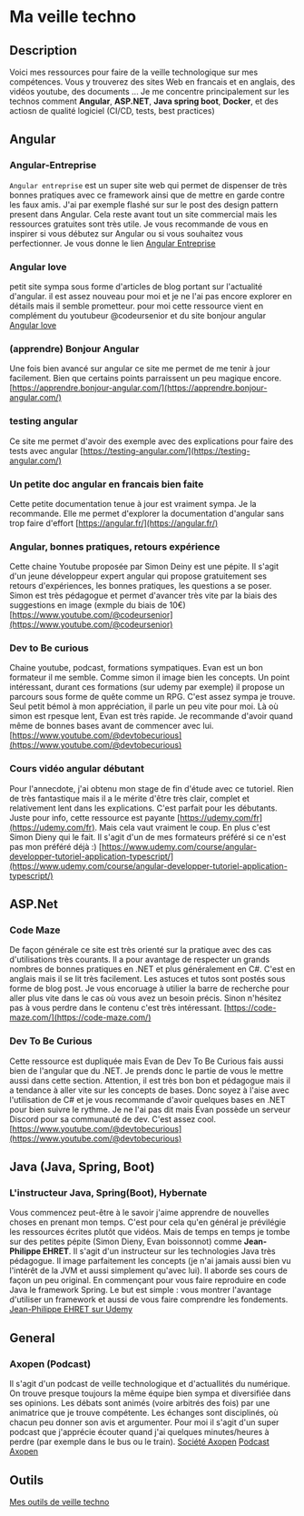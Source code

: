# Ma veille techno

## Description
Voici mes ressources pour faire de la veille technologique sur mes compétences.
Vous y trouverez des sites Web en francais et en anglais, des vidéos youtube, des documents ...
Je me concentre principalement sur les technos comment **Angular**, **ASP.NET**, **Java spring boot**, **Docker**, et des actiosn de qualité logiciel (CI/CD, tests, best practices)

## Angular

### Angular-Entreprise

`Angular entreprise` est un super site web qui permet de dispenser de très bonnes pratiques avec ce framework ainsi que de mettre en garde contre les faux amis.
J'ai par exemple flashé sur sur le post des design pattern present dans Angular.
Cela reste avant tout un site commercial mais les ressources gratuites sont très utile.
Je vous recommande de vous en inspirer si vous débutez sur Angular ou si vous souhaitez vous perfectionner.
Je vous donne le lien [Angular Entreprise](https://angular-enterprise.com/fr/)

### Angular love
petit site sympa sous forme d'articles de blog portant sur l'actualité d'angular.
il est assez nouveau pour moi et je ne l'ai pas encore explorer en détails mais il semble prometteur.
pour moi cette ressource vient en complément du youtubeur @codeursenior et du site bonjour angular
[Angular love](https://angular.love)

### (apprendre) Bonjour Angular
Une fois bien avancé sur angular ce site me permet de me tenir à jour facilement. Bien que certains points parraissent un peu magique encore.
[https://apprendre.bonjour-angular.com/](https://apprendre.bonjour-angular.com/)

### testing angular
Ce site me permet d'avoir des exemple avec des explications pour faire des tests avec angular
[https://testing-angular.com/](https://testing-angular.com/)

### Un petite doc angular en francais bien faite
Cette petite documentation tenue à jour est vraiment sympa. Je la recommande. Elle me permet d'explorer la documentation d'angular sans trop faire d'effort
[https://angular.fr/](https://angular.fr/)

### Angular, bonnes pratiques, retours expérience
Cette chaine Youtube proposée par Simon Deiny est une pépite. Il s'agit d'un jeune développeur expert angular qui propose gratuitement ses retours d'expériences, les bonnes pratiques, les questions a se poser.
Simon est très pédagogue et permet d'avancer très vite par la biais des suggestions en image (exmple du biais de 10€)
[https://www.youtube.com/@codeursenior](https://www.youtube.com/@codeursenior)

### Dev to Be curious
Chaine youtube, podcast, formations sympatiques. Evan est un bon formateur il me semble. Comme simon il image bien les concepts. Un point intéressant, durant ces formations (sur udemy par exemple) il propose un parcours sous forme de quête comme un RPG.
C'est assez sympa je trouve. Seul petit bémol à mon appréciation, il parle un peu vite pour moi. Là où simon est rpesque lent, Evan est très rapide. Je recommande d'avoir quand même de bonnes bases avant de commencer avec lui.
[https://www.youtube.com/@devtobecurious](https://www.youtube.com/@devtobecurious)

### Cours vidéo angular débutant
Pour l'annecdote, j'ai obtenu mon stage de fin d'étude avec ce tutoriel. Rien de très fantastique mais il a le mérite d'être très clair, complet et relativement lent dans les explications. C'est parfait pour les débutants.
Juste pour info, cette ressource est payante [https://udemy.com/fr](https://udemy.com/fr). Mais cela vaut vraiment le coup. En plus c'est Simon Dieny qui le fait. Il s'agit d'un de mes formateurs préféré si ce n'est pas mon préféré déjà :)
[https://www.udemy.com/course/angular-developper-tutoriel-application-typescript/](https://www.udemy.com/course/angular-developper-tutoriel-application-typescript/)

## ASP.Net

### Code Maze
De façon générale ce site est très orienté sur la pratique avec des cas d'utilisations très courants.
Il a pour avantage de respecter un grands nombres de bonnes pratiques en .NET et plus généralement en C#.
C'est en anglais mais il se lit très facilement.
Les astuces et tutos sont postés sous forme de blog post.
Je vous encoruage à utilier la barre de recherche pour aller plus vite dans le cas où vous avez un besoin précis.
Sinon n'hésitez pas à vous perdre dans le contenu c'est très intéressant.
[https://code-maze.com/](https://code-maze.com/)

### Dev To Be Curious
Cette ressource est dupliquée mais Evan de Dev To Be Curious fais aussi bien de l'angular que du .NET.
Je prends donc le partie de vous le mettre aussi dans cette section.
Attention, il est très bon bon et pédagogue mais il a tendance à aller vite sur les concepts de bases.
Donc soyez à l'aise avec l'utilisation de C# et je vous recommande d'avoir quelques bases en .NET pour bien suivre le rythme.
Je ne l'ai pas dit mais Evan possède un serveur Discord pour sa communauté de dev. C'est assez cool.
[https://www.youtube.com/@devtobecurious](https://www.youtube.com/@devtobecurious)

## Java (Java, Spring, Boot)

### L'instructeur Java, Spring(Boot), Hybernate
Vous commencez peut-être à le savoir j'aime apprendre de nouvelles choses en prenant mon temps.
C'est pour cela qu'en général je prévilégie les ressources écrites plutôt que vidéos.
Mais de temps en temps je tombe sur des petites pépite (Simon Dieny, Evan boissonnot) comme **Jean-Philippe EHRET**.
Il s'agit d'un instructeur sur les technologies Java très pédagogue.
Il image parfaitement les concepts (je n'ai jamais aussi bien vu l'intérêt de la JVM et aussi simplement qu'avec lui).
Il aborde ses cours de façon un peu original. En commençant pour vous faire reproduire en code Java le framework Spring.
Le but est simple : vous montrer l'avantage d'utiliser un framework et aussi de vous faire comprendre les fondements.
[Jean-Philippe EHRET sur Udemy](https://www.udemy.com/course/bien-debuter-avec-spring-et-spring-boot/#instructor-1)


## General

### Axopen (Podcast)
Il s'agit d'un podcast de veille technologique et d'actuallités du numérique.
On trouve presque toujours la même équipe bien sympa et diversifiée dans ses opinions.
Les débats sont animés (voire arbitrés des fois) par une animatrice que je trouve compétente.
Les échanges sont disciplinés, où chacun peu donner son avis et argumenter.
Pour moi il s'agit d'un super podcast que j'apprécie écouter quand j'ai quelques minutes/heures à perdre (par exemple dans le bus ou le train).
[Société Axopen](https://www.axopen.com/)
[Podcast Axopen](https://open.spotify.com/show/1DSrnkBhdl3NUIxwddnMed)

## Outils

[Mes outils de veille techno](./outils-veille-techno.md)
